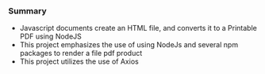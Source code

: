 ### Summary
* Javascript documents create an HTML file, and converts it to a Printable PDF using NodeJS
* This project emphasizes the use of using NodeJs and several npm packages to render a file pdf product
* This project utilizes the use of Axios










